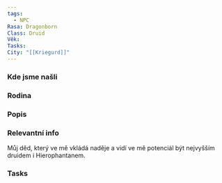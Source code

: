 ```yaml
---
tags:
  - NPC
Rasa: Dragonborn
Class: Druid
Věk: 
Tasks: 
City: "[[Kriegurd]]"
---
```


### Kde jsme našli


### Rodina


### Popis


### Relevantní info
Můj děd, který ve mě vkládá naděje a vidí ve mě potenciál být nejvyšším druidem i Hierophantanem.

### Tasks